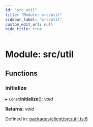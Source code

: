```yaml
---
id: "src_util"
title: "Module: src/util"
sidebar_label: "src/util"
custom_edit_url: null
hide_title: true
---
```


# Module: src/util

## Functions

### initialize

▸ `Const`**initialize**(): *void*

**Returns:** *void*

Defined in: [packages/client/src/util.ts:8](https://github.com/xr3ngine/xr3ngine/blob/716a06460/packages/client/src/util.ts#L8)
